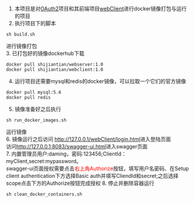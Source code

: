 1. 本项目是对<a href="https://github.com/shijiantian/OAuth2">OAuth2</a>项目和其前端项目<a href="https://github.com/shijiantian/webClient">webClient</a>进行docker镜像打包与运行的项目<br>
2. 执行项目下的脚本<br>
```
sh build.sh
```
进行镜像打包<br>
3. 已打包好的镜像dockerhub下载
```
docker pull shijiantian/webserver:1.0
docker pull shijiantian/webclient:1.0
```
4. 运行项目还需要mysql和redis的docker镜像，可以拉取一个它们的官方镜像
```
docker pull mysql:5.6
docker pull redis
```
5. 镜像准备好之后执行
```
sh run_docker_images.sh
```
运行镜像<br>
6. 镜像运行之后访问
<a href="http://127.0.0.1/webClient/login.html">http://127.0.0.1/webClient/login.html</a>进入登陆页面<br>
访问<a href="http://127.0.0.1:8083/swagger-ui.html">http://127.0.0.1:8083/swagger-ui.html</a>进入swagger页面<br>
7. 内置管理员用户:daming，密码:123456;ClientId：myClient,secret:mypassword。<br>swagger-ui页面授权需要点击<font color=red>右上角Authorize</font>按钮，填写用户名密码、在Setup client authentication下方选择Basic auth并填写CliendId和secret;之后选择scope点击下方的Authorize按钮完成授权
8. 停止并删除容器运行
```
sh clean_docker_containers.sh
```